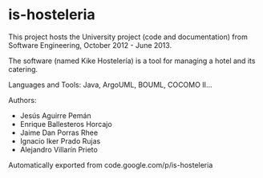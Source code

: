 # is-hosteleria

This project hosts the University project (code and documentation) from Software Engineering, October 2012 - June 2013.

The software (named Kike Hostelería) is a tool for managing a hotel and its catering. 

Languages and Tools: Java, ArgoUML, BOUML, COCOMO II...

Authors:
  - Jesús Aguirre Pemán
  - Enrique Ballesteros Horcajo
  - Jaime Dan Porras Rhee
  - Ignacio Iker Prado Rujas
  - Alejandro Villarín Prieto

Automatically exported from code.google.com/p/is-hosteleria
